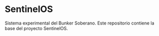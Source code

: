 # SentinelOS
Sistema experimental del Bunker Soberano.
Este repositorio contiene la base del proyecto SentinelOS.
